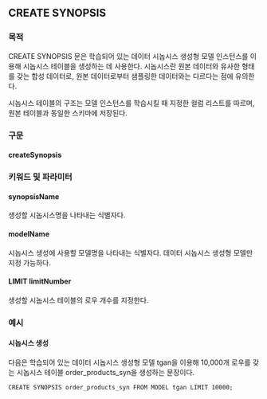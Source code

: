## CREATE SYNOPSIS

### 목적

CREATE SYNOPSIS 문은 학습되어 있는 데이터 시놉시스 생성형 모델 인스턴스를 이용해 시놉시스 테이블을 생성하는 데 사용한다. 시놉시스란 원본 데이터와 유사한 형태를 갖는 합성 데이터로, 원본 데이터로부터 샘플링한 데이터와는 다르다는 점에 유의한다.

시놉시스 테이블의 구조는 모델 인스턴스를 학습시킬 때 지정한 컬럼 리스트를 따르며, 원본 테이블과 동일한 스키마에 저장된다.


### 구문

#### createSynopsis
<object type="image/svg+xml" data="./diagram/createSynopsis1.rrd.svg" class="object"></object>
<object type="image/svg+xml" data="./diagram/createSynopsis2.rrd.svg" class="object"></object>


### 키워드 및 파라미터

#### synopsisName

생성할 시놉시스명을 나타내는 식별자다.

#### modelName

시놉시스 생성에 사용할 모델명을 나타내는 식별자다. 데이터 시놉시스 생성형 모델만 지정 가능하다.

#### LIMIT limitNumber

생성할 시놉시스 테이블의 로우 개수를 지정한다.


### 예시

#### 시놉시스 생성

다음은 학습되어 있는 데이터 시놉시스 생성형 모델 tgan을 이용해 10,000개 로우를 갖는 시놉시스 테이블 order\_products\_syn을 생성하는 문장이다.
```console
CREATE SYNOPSIS order_products_syn FROM MODEL tgan LIMIT 10000;
```
